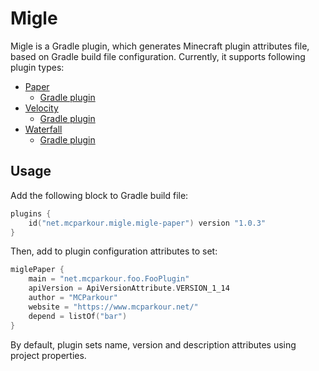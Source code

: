 # Migle

Migle is a Gradle plugin, which generates Minecraft plugin attributes file, based on Gradle build file configuration. Currently, it supports following plugin types:

* [Paper](https://github.com/PaperMC/Paper)
  * [Gradle plugin](https://plugins.gradle.org/plugin/net.mcparkour.migle.migle-paper)
* [Velocity](https://github.com/VelocityPowered/Velocity)
  * [Gradle plugin](https://plugins.gradle.org/plugin/net.mcparkour.migle.migle-velocity)
* [Waterfall](https://github.com/PaperMC/Waterfall)
  * [Gradle plugin](https://plugins.gradle.org/plugin/net.mcparkour.migle.migle-waterfall)

## Usage

Add the following block to Gradle build file:

```kotlin
plugins {
    id("net.mcparkour.migle.migle-paper") version "1.0.3"
}
```

Then, add to plugin configuration attributes to set:

```kotlin
miglePaper {
    main = "net.mcparkour.foo.FooPlugin"
    apiVersion = ApiVersionAttribute.VERSION_1_14
    author = "MCParkour"
    website = "https://www.mcparkour.net/"
    depend = listOf("bar")
}
```

By default, plugin sets name, version and description attributes using project properties.
